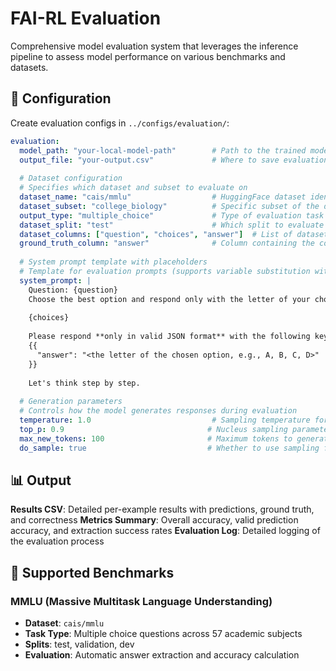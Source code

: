 # FAI-RL Evaluation

Comprehensive model evaluation system that leverages the inference pipeline to assess model performance on various benchmarks and datasets.

## 🔧 Configuration

Create evaluation configs in `../configs/evaluation/`:

```yaml
evaluation:
  model_path: "your-local-model-path"        # Path to the trained model to evaluate
  output_file: "your-output.csv"             # Where to save evaluation results
  
  # Dataset configuration
  # Specifies which dataset and subset to evaluate on
  dataset_name: "cais/mmlu"                  # HuggingFace dataset identifier
  dataset_subset: "college_biology"          # Specific subset of the dataset (optional)
  output_type: "multiple_choice"             # Type of evaluation task ("multiple_choice" supported)
  dataset_split: "test"                      # Which split to evaluate on (test/validation/dev)
  dataset_columns: ["question", "choices", "answer"]  # List of dataset columns to include in evaluation
  ground_truth_column: "answer"              # Column containing the correct answers
  
  # System prompt template with placeholders
  # Template for evaluation prompts (supports variable substitution with {variable})
  system_prompt: |
    Question: {question}
    Choose the best option and respond only with the letter of your choice.
    
    {choices}
    
    Please respond **only in valid JSON format** with the following keys:
    {{
      "answer": "<the letter of the chosen option, e.g., A, B, C, D>"
    }}
    
    Let's think step by step.
  
  # Generation parameters
  # Controls how the model generates responses during evaluation
  temperature: 1.0                           # Sampling temperature for response generation (higher = more random)
  top_p: 0.9                                # Nucleus sampling parameter (probability threshold for token selection)
  max_new_tokens: 100                       # Maximum tokens to generate per response
  do_sample: true                           # Whether to use sampling for generation (false = greedy decoding)
```

## 📊 Output

**Results CSV**: Detailed per-example results with predictions, ground truth, and correctness
**Metrics Summary**: Overall accuracy, valid prediction accuracy, and extraction success rates
**Evaluation Log**: Detailed logging of the evaluation process

## 🔬 Supported Benchmarks

### MMLU (Massive Multitask Language Understanding)
- **Dataset**: `cais/mmlu`
- **Task Type**: Multiple choice questions across 57 academic subjects
- **Splits**: test, validation, dev
- **Evaluation**: Automatic answer extraction and accuracy calculation
